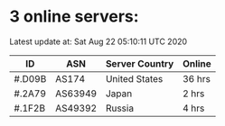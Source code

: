 # 3 online servers:

Latest update at: Sat Aug 22 05:10:11 UTC 2020

| ID | ASN | Server Country | Online |
| -- | --- | -------------- | ------ |
| #.D09B | AS174 | United States | 36 hrs |
| #.2A79 | AS63949 | Japan | 2 hrs |
| #.1F2B | AS49392 | Russia | 4 hrs |

